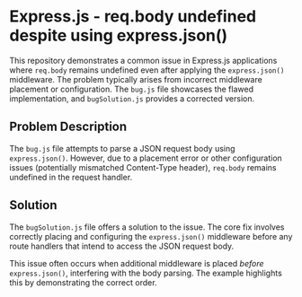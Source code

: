 # Express.js - req.body undefined despite using express.json()

This repository demonstrates a common issue in Express.js applications where `req.body` remains undefined even after applying the `express.json()` middleware.  The problem typically arises from incorrect middleware placement or configuration. The `bug.js` file showcases the flawed implementation, and `bugSolution.js` provides a corrected version.

## Problem Description
The `bug.js` file attempts to parse a JSON request body using `express.json()`. However, due to a placement error or other configuration issues (potentially mismatched Content-Type header), `req.body` remains undefined in the request handler.

## Solution
The `bugSolution.js` file offers a solution to the issue. The core fix involves correctly placing and configuring the `express.json()` middleware before any route handlers that intend to access the JSON request body.

This issue often occurs when additional middleware is placed *before* `express.json()`, interfering with the body parsing. The example highlights this by demonstrating the correct order.